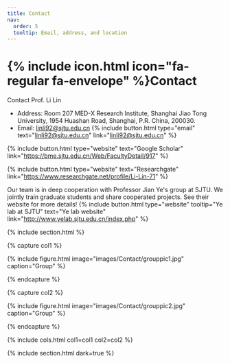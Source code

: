 ```yaml
---
title: Contact
nav:
  order: 5
  tooltip: Email, address, and location
---
```


# {% include icon.html icon="fa-regular fa-envelope" %}Contact

Contact Prof. Li Lin

- Address: Room 207 MED-X Research Institute, Shanghai Jiao Tong University, 1954 Huashan Road, Shanghai, P.R. China, 200030.
- Email: linli92@sjtu.edu.cn
{%
  include button.html
  type="email"
  text="linli92@sjtu.edu.cn"
  link="linli92@sjtu.edu.cn"
%}

{%
  include button.html
  type="website"
  text="Google Scholar"
  link="https://bme.sjtu.edu.cn/Web/FacultyDetail/917"
%}

{%
  include button.html
  type="website"
  text="Researchgate"
  link="https://www.researchgate.net/profile/Li-Lin-71"
%}

Our team is in deep cooperation with Professor Jian Ye's group at SJTU. We jointly train graduate students and share cooperated projects. See their website for more details!
{%
  include button.html
  type="website"
  tooltip="Ye lab at SJTU"
  text="Ye lab website"
  link="http://www.yelab.sjtu.edu.cn/index.php"
%}

{% include section.html %}

{% capture col1 %}

{%
  include figure.html
  image="images/Contact/grouppic1.jpg"
  caption="Group"
%}


{% endcapture %}

{% capture col2 %}

{%
  include figure.html
  image="images/Contact/grouppic2.jpg"
  caption="Group"
%}

{% endcapture %}

{% include cols.html col1=col1 col2=col2 %}

{% include section.html dark=true %}


